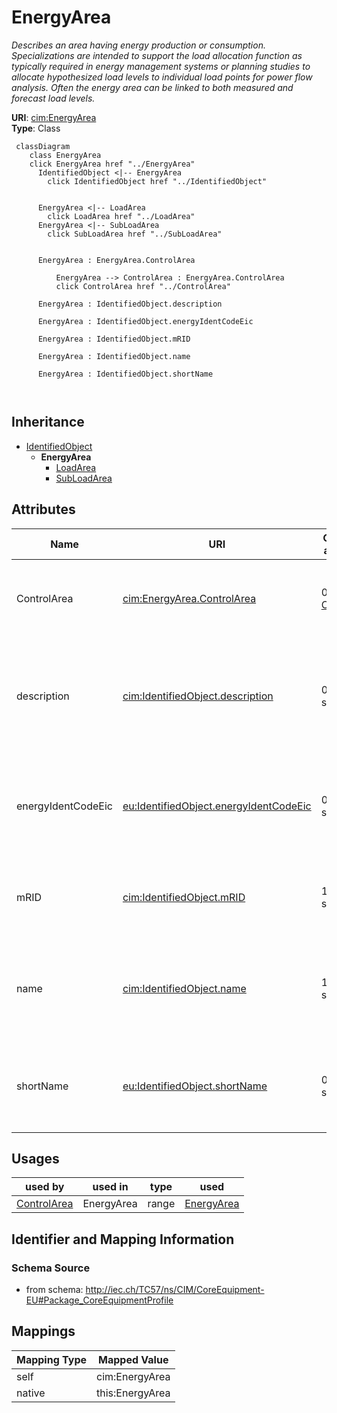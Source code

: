# EnergyArea


_Describes an area having energy production or consumption.  Specializations are intended to support the load allocation function as typically required in energy management systems or planning studies to allocate hypothesized load levels to individual load points for power flow analysis.  Often the energy area can be linked to both measured and forecast load levels._





**URI**: [cim:EnergyArea](http://iec.ch/TC57/CIM100#EnergyArea)<br />
**Type**: Class




```mermaid
 classDiagram
    class EnergyArea
    click EnergyArea href "../EnergyArea"
      IdentifiedObject <|-- EnergyArea
        click IdentifiedObject href "../IdentifiedObject"
      

      EnergyArea <|-- LoadArea
        click LoadArea href "../LoadArea"
      EnergyArea <|-- SubLoadArea
        click SubLoadArea href "../SubLoadArea"
      
      
      EnergyArea : EnergyArea.ControlArea
        
          EnergyArea --> ControlArea : EnergyArea.ControlArea
          click ControlArea href "../ControlArea"
        
      EnergyArea : IdentifiedObject.description
        
      EnergyArea : IdentifiedObject.energyIdentCodeEic
        
      EnergyArea : IdentifiedObject.mRID
        
      EnergyArea : IdentifiedObject.name
        
      EnergyArea : IdentifiedObject.shortName
        
      
```





## Inheritance
* [IdentifiedObject](IdentifiedObject.md)
    * **EnergyArea**
        * [LoadArea](LoadArea.md)
        * [SubLoadArea](SubLoadArea.md)



## Attributes


| Name | URI | Cardinality and Range | Description | Inheritance |
| ---  | --- | --- | --- | --- |
| ControlArea | [cim:EnergyArea.ControlArea](http://iec.ch/TC57/CIM100#EnergyArea.ControlArea) | 0..1 <br />  [ControlArea](ControlArea.md)  | The control area specification that is used for the load forecast | direct |
| description | [cim:IdentifiedObject.description](http://iec.ch/TC57/CIM100#IdentifiedObject.description) | 0..1 <br />  string  | The description is a free human readable text describing or naming the object | [IdentifiedObject](IdentifiedObject.md) |
| energyIdentCodeEic | [eu:IdentifiedObject.energyIdentCodeEic](http://iec.ch/TC57/CIM100-European#IdentifiedObject.energyIdentCodeEic) | 0..1 <br />  string  | The attribute is used for an exchange of the EIC code (Energy identification ... | [IdentifiedObject](IdentifiedObject.md) |
| mRID | [cim:IdentifiedObject.mRID](http://iec.ch/TC57/CIM100#IdentifiedObject.mRID) | 1 <br />  string  | Master resource identifier issued by a model authority | [IdentifiedObject](IdentifiedObject.md) |
| name | [cim:IdentifiedObject.name](http://iec.ch/TC57/CIM100#IdentifiedObject.name) | 1 <br />  string  | The name is any free human readable and possibly non unique text naming the o... | [IdentifiedObject](IdentifiedObject.md) |
| shortName | [eu:IdentifiedObject.shortName](http://iec.ch/TC57/CIM100-European#IdentifiedObject.shortName) | 0..1 <br />  string  | The attribute is used for an exchange of a human readable short name with len... | [IdentifiedObject](IdentifiedObject.md) |





## Usages

| used by | used in | type | used |
| ---  | --- | --- | --- |
| [ControlArea](ControlArea.md) | EnergyArea | range | [EnergyArea](EnergyArea.md) |






## Identifier and Mapping Information







### Schema Source


* from schema: http://iec.ch/TC57/ns/CIM/CoreEquipment-EU#Package_CoreEquipmentProfile





## Mappings

| Mapping Type | Mapped Value |
| ---  | ---  |
| self | cim:EnergyArea |
| native | this:EnergyArea |





